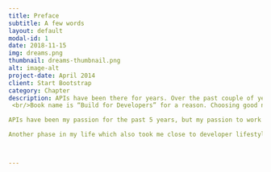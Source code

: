 ```yaml
---
title: Preface
subtitle: A few words
layout: default
modal-id: 1
date: 2018-11-15
img: dreams.png
thumbnail: dreams-thumbnail.png
alt: image-alt
project-date: April 2014
client: Start Bootstrap
category: Chapter
description: APIs have been there for years. Over the past couple of years, APIs have become a hype and ….
 <br/>Book name is “Build for Developers” for a reason. Choosing good name for the book was probably the toughest part. The name contains the idea of developers as primary customers in API Economy. I was also considering “Made by developers for developers”, because API economy contains developer love story since developers in companies are building APIs for other developers. On top top of that developers in companies are building tools around the APIs for other developers to consume and develop further. <br/>I've been lucky to have a long-term positive relationship with developers and hacker communities. I've always been comfortable with devs although own programming skills have rusted over the years. I have fallen in love with developer and hacker culture. Sharing and tutoring each other which is built-in to the developer communities have given me the opportunity to learn a lot more practical skills than my formal education. I feel constant yearning to pay it back by helping others and contribute the way I can, which is more or less research-driven information about various subjects.<br/>  

APIs have been my passion for the past 5 years, but my passion to work closely with application developers and developers, in general, go further back in my life. For example, I have spent years with hackerspace people while doing my Ph.D. research 2009-2015. Actually, as part of the research, I established hackerspace in Tampere, Finland 2009. Nowadays it has more than 300 members. That was my second living room for years.<br/>  

Another phase in my life which also took me close to developer lifestyle was falling in love with Linux around 2001. I found soulmates in Finnish Ubuntu community and later with MeeGo community. In the latter, I was the community manager for the Finnish MeeGo developer network.<br/>



---
```

